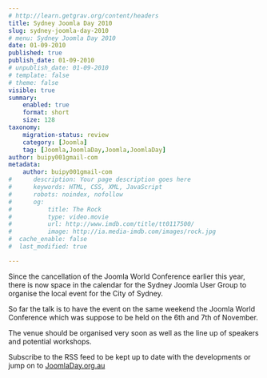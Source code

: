 ```yaml
---
# http://learn.getgrav.org/content/headers
title: Sydney Joomla Day 2010
slug: sydney-joomla-day-2010
# menu: Sydney Joomla Day 2010
date: 01-09-2010
published: true
publish_date: 01-09-2010
# unpublish_date: 01-09-2010
# template: false
# theme: false
visible: true
summary:
    enabled: true
    format: short
    size: 128
taxonomy:
    migration-status: review
    category: [Joomla]
    tag: [Joomla,JoomlaDay,Joomla,JoomlaDay]
author: buipy001gmail-com
metadata:
    author: buipy001gmail-com
#      description: Your page description goes here
#      keywords: HTML, CSS, XML, JavaScript
#      robots: noindex, nofollow
#      og:
#          title: The Rock
#          type: video.movie
#          url: http://www.imdb.com/title/tt0117500/
#          image: http://ia.media-imdb.com/images/rock.jpg
#  cache_enable: false
#  last_modified: true

---
```


Since the cancellation of the Joomla World Conference earlier this year, there is now space in the calendar for the Sydney Joomla User Group to organise the local event for the City of Sydney.

So far the talk is to have the event on the same weekend the Joomla World Conference which was suppose to be held on the 6th and 7th of November.

The venue should be organised very soon as well as the line up of speakers and potential workshops.

Subscribe to the RSS feed to be kept up to date with the developments or jump on to [JoomlaDay.org.au](http://JoomlaDay.org.au)